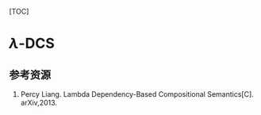 [TOC]

# $\lambda$-DCS

## 参考资源

1. Percy Liang. Lambda Dependency-Based Compositional Semantics[C]. arXiv,2013.
